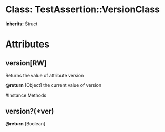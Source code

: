 # Class: TestAssertion::VersionClass
**Inherits:** Struct
    



# Attributes
## version[RW] [](#attribute-i-version)
Returns the value of attribute version

**@return** [Object] the current value of version


#Instance Methods
## version?(*ver) [](#method-i-version?)

**@return** [Boolean] 

